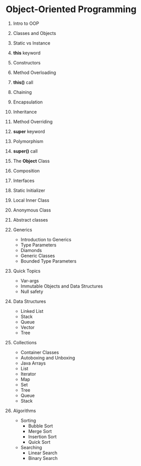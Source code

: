 # Object-Oriented Programming

1. Intro to OOP
2. Classes and Objects
3. Static vs Instance
4. **this** keyword
5. Constructors
6. Method Overloading
7. **this()** call
8. Chaining
9. Encapsulation
10. Inheritance
11. Method Overriding
12. **super** keyword
13. Polymorphism
14. **super()** call
15. The **Object** Class
16. Composition
17. Interfaces
18. Static Initializer
19. Local Inner Class
20. Anonymous Class
21. Abstract classes
     


22. Generics
     * Introduction to Generics
     * Type Parameters
     * Diamonds
     * Generic Classes
     * Bounded Type Parameters
23. Quick Topics
     * Var-args
     * Immutable Objects and Data Structures
     * Null safety
24. Data Structures
     * Linked List
     * Stack
     * Queue
     * Vector
     * Tree
25. Collections
     * Container Classes
     * Autoboxing and Unboxing
     * Java Arrays
     * List
     * Iterator
     * Map
     * Set
     * Tree
     * Queue
     * Stack
26. Algorithms
     * Sorting
         * Bubble Sort
         * Merge Sort
         * Insertion Sort
         * Quick Sort
     * Searching
         * Linear Search
         * Binary Search 
